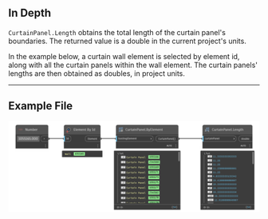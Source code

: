 ## In Depth
`CurtainPanel.Length` obtains the total length of the curtain panel's boundaries. The returned value is a double in the current project's units.

In the example below, a curtain wall element is selected by element id, along with all the curtain panels within the wall element. The curtain panels' lengths are then obtained as doubles, in project units.
___
## Example File

![CurtainPanel.Length](./Revit.Elements.CurtainPanel.Length_img.jpg)